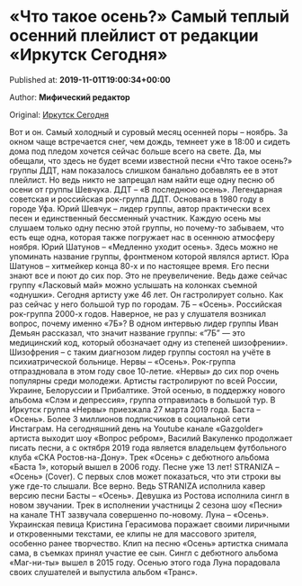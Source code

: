 
# «Что такое осень?» Самый теплый осенний плейлист от редакции «Иркутск Сегодня»

Published at: **2019-11-01T19:00:34+00:00**

Author: **Мифический редактор**

Original: [Иркутск Сегодня](https://irk.today/2019/11/02/chto-takoe-osen-samyj-teplyj-osennij-plejlist-ot-redakcii-irkutsk-segodnja/)

Вот и он. Самый холодный и суровый месяц осенней поры – ноябрь. За окном чаще встречается снег, чем дождь, темнеет уже в 18:00 и сидеть дома под пледом хочется сейчас больше всего на свете. Да, мы обещали, что здесь не будет всеми известной песни «Что такое осень?» группы ДДТ, нам показалось слишком банально добавлять ее в этот плейлист. Но ведь никто не запрещал нам найти еще одну песню об осени от группы Шевчука.
ДДТ – «В последнюю осень». Легендарная советская и российская рок-группа ДДТ. Основана в 1980 году в городе Уфа. Юрий Шевчук – лидер группы, автор практически всех песен и единственный бессменный участник. Каждую осень мы слушаем только одну песню этой группы, но почему-то забываем, что есть еще одна, которая также погружает нас в осеннюю атмосферу ноября.
Юрий Шатунов – «Медленно уходит осень». Здесь можно не упоминать название группы, фронтменом которой являлся артист. Юра Шатунов – хитмейкер конца 80-х и по настоящее время. Его песни знают все и поют до сих пор. Это не преувеличение. Ведь даже сейчас группу «Ласковый май» можно услышать на колонках съемной «однушки». Сегодня артисту уже 46 лет. Он гастролирует сольно. Как раз сейчас у него большой тур по городам.
7Б – «Осень». Российская рок-группа 2000-х годов. Наверное, не раз у слушателя возникал вопрос, почему именно «7Б»? В одном интервью лидер группы Иван Демьян рассказал, что значит название группы: «”7Б” — это медицинский код, который обозначает одну из степеней шизофрении». Шизофрения – с таким диагнозом лидер группы состоял на учёте в психиатрической больнице.
Нервы – «Осень». Рок-группа отпраздновала в этом году свое 10-летие. «Нервы» до сих пор очень популярны среди молодежи. Артисты гастролируют по всей России, Украине, Белоруссии и Прибалтике. Этой осенью, в поддержку нового альбома «Слэм и депрессия», группа отправилась в большой тур. В Иркутск группа «Нервы» приезжала 27 марта 2019 года.
Баста – «Осень». Более 3 миллионов подписчиков в социальной сети Инстаграм. На сегодняшний день на Youtube канале «Gazgolder» артиста выходит шоу «Вопрос ребром», Василий Вакуленко продолжает писать песни, а с октября 2019 года является владельцем футбольного клуба «СКА Ростов-на-Дону». Трек «Осень» с дебютного альбома «Баста 1», который вышел в 2006 году. Песне уже 13 лет!
STRANIZA – «Осень» (Cover). С первых слов может показаться, что эти строки вы уже где-то слышали. Все верно. Ведь STRANIZA исполнила кавер версию песни Басты – «Осень». Девушка из Ростова исполнила сингл в новом звучании. Трек в исполнении участницы 2 сезона шоу «Песни» на канале ТНТ зазвучала совершенно по-новому.
Луна – «Осень». Украинская певица Кристина Герасимова поражает своими лиричными и откровенными текстами, ее клипы не для массового зрителя, особенно ранее творчество. Клип на песню «Осень» артистка снимала сама, в съемках принял участие ее сын. Сингл с дебютного альбома «Маг-ни-ты» вышел в 2015 году. Осенью этого года Луна порадовала своих слушателей и выпустила альбом «Транс».
 
 
